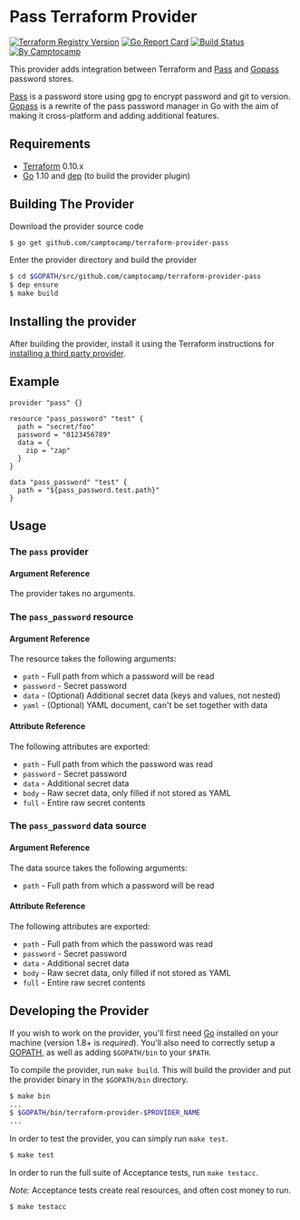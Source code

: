 # Pass Terraform Provider

[![Terraform Registry Version](https://img.shields.io/badge/dynamic/json?color=blue&label=registry&query=%24.version&url=https%3A%2F%2Fregistry.terraform.io%2Fv1%2Fproviders%2Fcamptocamp%2Fpass)](https://registry.terraform.io/providers/camptocamp/pass)
[![Go Report Card](https://goreportcard.com/badge/github.com/camptocamp/terraform-provider-pass)](https://goreportcard.com/report/github.com/camptocamp/terraform-provider-pass)
[![Build Status](https://travis-ci.org/camptocamp/terraform-provider-pass.svg?branch=master)](https://travis-ci.org/camptocamp/terraform-provider-pass)
[![By Camptocamp](https://img.shields.io/badge/by-camptocamp-fb7047.svg)](http://www.camptocamp.com)

This provider adds integration between Terraform and [Pass][] and [Gopass][] password stores.

[Pass][] is a password store using gpg to encrypt password and git to version.
[Gopass][] is a rewrite of the pass password manager in Go with the aim of making it cross-platform and adding additional features.

## Requirements

- [Terraform](https://www.terraform.io/downloads.html) 0.10.x
- [Go](https://golang.org/doc/install) 1.10 and [dep](https://golang.github.io/dep/) (to build the provider plugin)

## Building The Provider

Download the provider source code

```sh
$ go get github.com/camptocamp/terraform-provider-pass
```

Enter the provider directory and build the provider

```sh
$ cd $GOPATH/src/github.com/camptocamp/terraform-provider-pass
$ dep ensure
$ make build
```

## Installing the provider

After building the provider, install it using the Terraform instructions for [installing a third party provider](https://www.terraform.io/docs/configuration/providers.html#third-party-plugins).

## Example

```hcl
provider "pass" {}

resource "pass_password" "test" {
  path = "secret/foo"
  password = "0123456789"
  data = {
    zip = "zap"
  }
}

data "pass_password" "test" {
  path = "${pass_password.test.path}"
}
```

## Usage

### The `pass` provider

#### Argument Reference

The provider takes no arguments.

### The `pass_password` resource

#### Argument Reference

The resource takes the following arguments:

- `path` - Full path from which a password will be read
- `password` - Secret password
- `data` - (Optional) Additional secret data (keys and values, not nested)
- `yaml` - (Optional) YAML document, can't be set together with data

#### Attribute Reference

The following attributes are exported:

- `path` - Full path from which the password was read
- `password` - Secret password
- `data` - Additional secret data
- `body` - Raw secret data, only filled if not stored as YAML
- `full` - Entire raw secret contents

### The `pass_password` data source

#### Argument Reference

The data source takes the following arguments:

- `path` - Full path from which a password will be read

#### Attribute Reference

The following attributes are exported:

- `path` - Full path from which the password was read
- `password` - Secret password
- `data` - Additional secret data
- `body` - Raw secret data, only filled if not stored as YAML
- `full` - Entire raw secret contents

## Developing the Provider

If you wish to work on the provider, you'll first need [Go](http://www.golang.org) installed on your machine (version 1.8+ is _required_). You'll also need to correctly setup a [GOPATH](http://golang.org/doc/code.html#GOPATH), as well as adding `$GOPATH/bin` to your `$PATH`.

To compile the provider, run `make build`. This will build the provider and put the provider binary in the `$GOPATH/bin` directory.

```sh
$ make bin
...
$ $GOPATH/bin/terraform-provider-$PROVIDER_NAME
...
```

In order to test the provider, you can simply run `make test`.

```sh
$ make test
```

In order to run the full suite of Acceptance tests, run `make testacc`.

_Note:_ Acceptance tests create real resources, and often cost money to run.

```sh
$ make testacc
```

[pass]: https://www.passwordstore.org/
[gopass]: https://www.justwatch.com/gopass/
